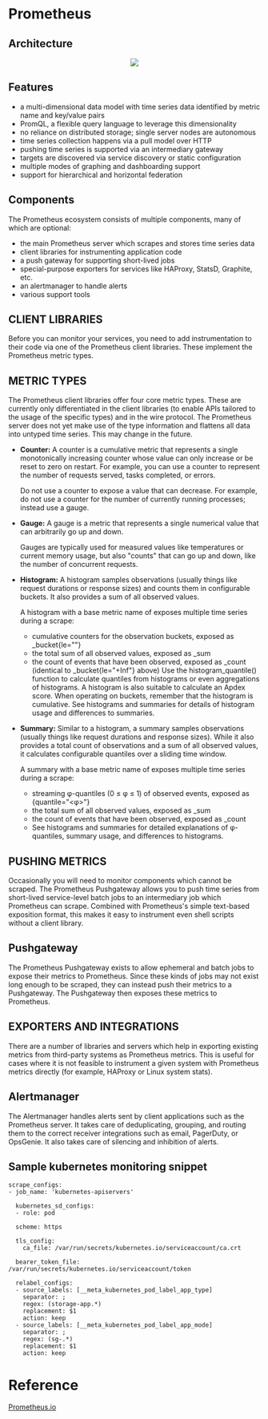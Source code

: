 # Prometheus
## Architecture
<p align="center">
  <img src="https://cdn.jsdelivr.net/gh/prometheus/prometheus@c34257d069c630685da35bcef084632ffd5d6209/documentation/images/architecture.svg">
</p>

## Features

- a multi-dimensional data model with time series data identified by metric name and key/value pairs
- PromQL, a flexible query language to leverage this dimensionality
- no reliance on distributed storage; single server nodes are autonomous
- time series collection happens via a pull model over HTTP
- pushing time series is supported via an intermediary gateway
- targets are discovered via service discovery or static configuration
- multiple modes of graphing and dashboarding support
- support for hierarchical and horizontal federation

## Components
The Prometheus ecosystem consists of multiple components, many of which are optional:

- the main Prometheus server which scrapes and stores time series data
- client libraries for instrumenting application code
- a push gateway for supporting short-lived jobs
- special-purpose exporters for services like HAProxy, StatsD, Graphite, etc.
- an alertmanager to handle alerts
- various support tools

## CLIENT LIBRARIES

Before you can monitor your services, you need to add instrumentation to their code via one of the Prometheus client libraries. These implement the Prometheus metric types.

## METRIC TYPES
The Prometheus client libraries offer four core metric types. These are currently only differentiated in the client libraries (to enable APIs tailored to the usage of the specific types) and in the wire protocol. The Prometheus server does not yet make use of the type information and flattens all data into untyped time series. This may change in the future.

- **Counter:** A counter is a cumulative metric that represents a single monotonically increasing counter whose value can only increase or be reset to zero on restart. For example, you can use a counter to represent the number of requests served, tasks completed, or errors.
  
  Do not use a counter to expose a value that can decrease. For example, do not use a counter for the number of currently running processes; instead use a gauge.
- **Gauge:** A gauge is a metric that represents a single numerical value that can arbitrarily go up and down.

  Gauges are typically used for measured values like temperatures or current memory usage, but also "counts" that can go up and down, like the number of concurrent requests.<br>
- **Histogram:** A histogram samples observations (usually things like request durations or response sizes) and counts them in configurable buckets. It also provides a sum of all observed values.

   A histogram with a base metric name of <basename> exposes multiple time series during a scrape:
  - cumulative counters for the observation buckets, exposed as <basename>_bucket{le="<upper inclusive bound>"}
  - the total sum of all observed values, exposed as <basename>_sum
  - the count of events that have been observed, exposed as <basename>_count (identical to <basename>_bucket{le="+Inf"} above)
  Use the histogram_quantile() function to calculate quantiles from histograms or even aggregations of histograms. A histogram is also suitable to calculate an Apdex score. When operating on buckets, remember that the histogram is cumulative. See histograms and summaries for details of histogram usage and differences to summaries.
- **Summary:** Similar to a histogram, a summary samples observations (usually things like request durations and response sizes). While it also provides a total count of observations and a sum of all observed values, it calculates configurable quantiles over a sliding time window.

   A summary with a base metric name of <basename> exposes multiple time series during a scrape:
  - streaming φ-quantiles (0 ≤ φ ≤ 1) of observed events, exposed as <basename>{quantile="<φ>"}
  - the total sum of all observed values, exposed as <basename>_sum
  - the count of events that have been observed, exposed as <basename>_count
  - See histograms and summaries for detailed explanations of φ-quantiles, summary usage, and differences to histograms.
 
## PUSHING METRICS
Occasionally you will need to monitor components which cannot be scraped. The Prometheus Pushgateway allows you to push time series from short-lived service-level batch jobs to an intermediary job which Prometheus can scrape. Combined with Prometheus's simple text-based exposition format, this makes it easy to instrument even shell scripts without a client library.

## Pushgateway
The Prometheus Pushgateway exists to allow ephemeral and batch jobs to expose their metrics to Prometheus. Since these kinds of jobs may not exist long enough to be scraped, they can instead push their metrics to a Pushgateway. The Pushgateway then exposes these metrics to Prometheus.

## EXPORTERS AND INTEGRATIONS
There are a number of libraries and servers which help in exporting existing metrics from third-party systems as Prometheus metrics. This is useful for cases where it is not feasible to instrument a given system with Prometheus metrics directly (for example, HAProxy or Linux system stats).

## Alertmanager
The Alertmanager handles alerts sent by client applications such as the Prometheus server. It takes care of deduplicating, grouping, and routing them to the correct receiver integrations such as email, PagerDuty, or OpsGenie. It also takes care of silencing and inhibition of alerts.

## Sample kubernetes monitoring snippet
```
scrape_configs:
- job_name: 'kubernetes-apiservers'

  kubernetes_sd_configs:
  - role: pod

  scheme: https

  tls_config:
    ca_file: /var/run/secrets/kubernetes.io/serviceaccount/ca.crt

  bearer_token_file: /var/run/secrets/kubernetes.io/serviceaccount/token

  relabel_configs:
  - source_labels: [__meta_kubernetes_pod_label_app_type]
    separator: ;
    regex: (storage-app.*)
    replacement: $1
    action: keep
  - source_labels: [__meta_kubernetes_pod_label_app_mode]
    separator: ;
    regex: (sg-.*)
    replacement: $1
    action: keep
```




# Reference 
[Prometheus.io](https://prometheus.io/)<br>
